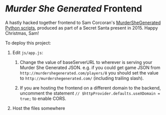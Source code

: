 # _Murder She Generated_ Frontend

A hastly hacked together frontend to Sam Corcoran's [MurderSheGenerated Python scripts](https://github.com/samcorcoran/MurderSheGenerated), produced as part of a Secret Santa present in 2015. Happy Christmas, Sam!

To deploy this project:

1. Edit `js/app.js`:

    1. Change the value of baseServerURL to wherever is serving your Murder
      She Generated JSON. e.g. if you could get game JSON from ```http://murdershegenerated.com/players/8``` you should set the value to
      ```http://murdershegenerated.com/```
      (including trailing slash).
      
    2. If you are hosting the frontend on a different domain to the backend,
      uncomment the statement
      ```// $httpProvider.defaults.useXDomain = true;```
      to enable CORS.
      
2. Host the files somewhere

